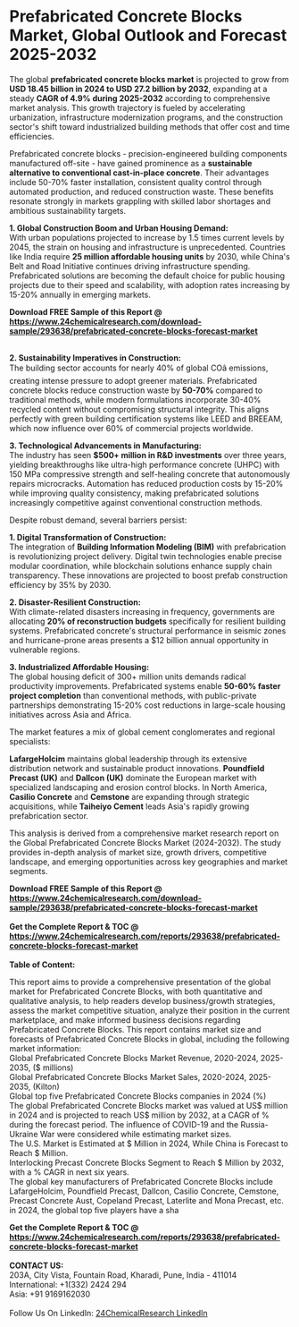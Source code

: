 <h1>Prefabricated Concrete Blocks Market, Global Outlook and Forecast 2025-2032</h1><p>The global <strong>prefabricated concrete blocks market</strong> is projected to grow from <strong>USD 18.45 billion in 2024 to USD 27.2 billion by 2032</strong>, expanding at a steady <strong>CAGR of 4.9% during 2025-2032</strong> according to comprehensive market analysis. This growth trajectory is fueled by accelerating urbanization, infrastructure modernization programs, and the construction sector's shift toward industrialized building methods that offer cost and time efficiencies.</p><p>Prefabricated concrete blocks - precision-engineered building components manufactured off-site - have gained prominence as a <strong>sustainable alternative to conventional cast-in-place concrete</strong>. Their advantages include 50-70% faster installation, consistent quality control through automated production, and reduced construction waste. These benefits resonate strongly in markets grappling with skilled labor shortages and ambitious sustainability targets.</p><p><strong>1. Global Construction Boom and Urban Housing Demand:</strong><br>
With urban populations projected to increase by 1.5 times current levels by 2045, the strain on housing and infrastructure is unprecedented. Countries like India require <strong>25 million affordable housing units</strong> by 2030, while China's Belt and Road Initiative continues driving infrastructure spending. Prefabricated solutions are becoming the default choice for public housing projects due to their speed and scalability, with adoption rates increasing by 15-20% annually in emerging markets.</p><div><b>Download FREE Sample of this Report @ 
            <a href="https://www.24chemicalresearch.com/download-sample/293638/prefabricated-concrete-blocks-forecast-market">
            https://www.24chemicalresearch.com/download-sample/293638/prefabricated-concrete-blocks-forecast-market</a></b></div><br><p><strong>2. Sustainability Imperatives in Construction:</strong><br>
The building sector accounts for nearly 40% of global COâ emissions, creating intense pressure to adopt greener materials. Prefabricated concrete blocks reduce construction waste by <strong>50-70%</strong> compared to traditional methods, while modern formulations incorporate 30-40% recycled content without compromising structural integrity. This aligns perfectly with green building certification systems like LEED and BREEAM, which now influence over 60% of commercial projects worldwide.</p><p><strong>3. Technological Advancements in Manufacturing:</strong><br>
The industry has seen <strong>$500+ million in R&amp;D investments</strong> over three years, yielding breakthroughs like ultra-high performance concrete (UHPC) with 150 MPa compressive strength and self-healing concrete that autonomously repairs microcracks. Automation has reduced production costs by 15-20% while improving quality consistency, making prefabricated solutions increasingly competitive against conventional construction methods.</p><p>Despite robust demand, several barriers persist:</p><p><strong>1. Digital Transformation of Construction:</strong><br>
The integration of <strong>Building Information Modeling (BIM)</strong> with prefabrication is revolutionizing project delivery. Digital twin technologies enable precise modular coordination, while blockchain solutions enhance supply chain transparency. These innovations are projected to boost prefab construction efficiency by 35% by 2030.</p><p><strong>2. Disaster-Resilient Construction:</strong><br>
With climate-related disasters increasing in frequency, governments are allocating <strong>20% of reconstruction budgets</strong> specifically for resilient building systems. Prefabricated concrete's structural performance in seismic zones and hurricane-prone areas presents a $12 billion annual opportunity in vulnerable regions.</p><p><strong>3. Industrialized Affordable Housing:</strong><br>
The global housing deficit of 300+ million units demands radical productivity improvements. Prefabricated systems enable <strong>50-60% faster project completion</strong> than conventional methods, with public-private partnerships demonstrating 15-20% cost reductions in large-scale housing initiatives across Asia and Africa.</p><p>The market features a mix of global cement conglomerates and regional specialists:</p><p><strong>LafargeHolcim</strong> maintains global leadership through its extensive distribution network and sustainable product innovations. <strong>Poundfield Precast (UK)</strong> and <strong>Dallcon (UK)</strong> dominate the European market with specialized landscaping and erosion control blocks. In North America, <strong>Casilio Concrete</strong> and <strong>Cemstone</strong> are expanding through strategic acquisitions, while <strong>Taiheiyo Cement</strong> leads Asia's rapidly growing prefabrication sector.</p><p>This analysis is derived from a comprehensive market research report on the Global Prefabricated Concrete Blocks Market (2024-2032). The study provides in-depth analysis of market size, growth drivers, competitive landscape, and emerging opportunities across key geographies and market segments.</p><div><b>Download FREE Sample of this Report @ 
            <a href="https://www.24chemicalresearch.com/download-sample/293638/prefabricated-concrete-blocks-forecast-market">
            https://www.24chemicalresearch.com/download-sample/293638/prefabricated-concrete-blocks-forecast-market</a></b></div><br><div><b>Get the Complete Report & TOC @ 
            <a href="https://www.24chemicalresearch.com/reports/293638/prefabricated-concrete-blocks-forecast-market">
            https://www.24chemicalresearch.com/reports/293638/prefabricated-concrete-blocks-forecast-market</a></b></div><br>
            <b>Table of Content:</b><p>This report aims to provide a comprehensive presentation of the global market for Prefabricated Concrete Blocks, with both quantitative and qualitative analysis, to help readers develop business/growth strategies, assess the market competitive situation, analyze their position in the current marketplace, and make informed business decisions regarding Prefabricated Concrete Blocks. This report contains market size and forecasts of Prefabricated Concrete Blocks in global, including the following market information:<br />
Global Prefabricated Concrete Blocks Market Revenue, 2020-2024, 2025-2035, ($ millions)<br />
Global Prefabricated Concrete Blocks Market Sales, 2020-2024, 2025-2035, (Kilton)<br />
Global top five Prefabricated Concrete Blocks companies in 2024 (%)<br />
The global Prefabricated Concrete Blocks market was valued at US$ million in 2024 and is projected to reach US$ million by 2032, at a CAGR of % during the forecast period. The influence of COVID-19 and the Russia-Ukraine War were considered while estimating market sizes.<br />
The U.S. Market is Estimated at $ Million in 2024, While China is Forecast to Reach $ Million.<br />
Interlocking Precast Concrete Blocks Segment to Reach $ Million by 2032, with a % CAGR in next six years.<br />
The global key manufacturers of Prefabricated Concrete Blocks include LafargeHolcim, Poundfield Precast, Dallcon, Casilio Concrete, Cemstone, Precast Concrete Aust, Copeland Precast, Laterlite and Mona Precast, etc. in 2024, the global top five players have a sha</p><div><b>Get the Complete Report & TOC @ 
            <a href="https://www.24chemicalresearch.com/reports/293638/prefabricated-concrete-blocks-forecast-market">
            https://www.24chemicalresearch.com/reports/293638/prefabricated-concrete-blocks-forecast-market</a></b></div><br><b>CONTACT US:</b><br>
            203A, City Vista, Fountain Road, Kharadi, Pune, India - 411014<br>
            International: +1(332) 2424 294<br>
            Asia: +91 9169162030 <br><br>
            Follow Us On LinkedIn: <a href="https://www.linkedin.com/company/24chemicalresearch/">24ChemicalResearch LinkedIn</a>